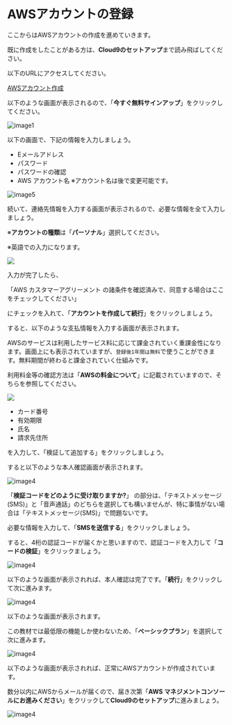 # AWSアカウントの登録

ここからはAWSアカウントの作成を進めていきます。

既に作成をしたことがある方は、**Cloud9のセットアップ**まで読み飛ばしてください。
 
以下のURLにアクセスしてください。

[AWSアカウント作成](https://aws.amazon.com/jp/register-flow/)

以下のような画面が表示されるので、「**今すぐ無料サインアップ**」をクリックしてください。

![image1](https://i.gyazo.com/73cd7d34724aa4b8b91d26a9ee7f4f39.png)

以下の画面で、下記の情報を入力しましょう。
- Eメールアドレス
- パスワード
- パスワードの確認
- AWS アカウント名
※アカウント名は後で変更可能です。

![image5](https://i.gyazo.com/660b541d80d61a03470fd843d8ac58f2.png)

続いて、連絡先情報を入力する画面が表示されるので、必要な情報を全て入力しましょう。

※**アカウントの種類**は「**パーソナル**」選択してください。

※英語での入力になります。

<img src="https://i.gyazo.com/30039b20b52dde86b4ea3632f540fa6f.png" width="">

入力が完了したら、

「AWS カスタマーアグリーメント の諸条件を確認済みで、同意する場合はここをチェックしてください」

にチェックを入れて、「**アカウントを作成して続行**」をクリックしましょう。

すると、以下のような支払情報を入力する画面が表示されます。

AWSのサービスは利用したサービス料に応じて課金されていく重課金性になります。画面上にも表示されていますが、`登録後1年間は無料`で使うことができます。無料期間が終わると課金されていく仕組みです。

利用料金等の確認方法は「**AWSの料金について**」に記載されていますので、そちらを参照してください。

<img src="https://i.gyazo.com/c19d1ccd7890c4160246ab8b2da20219.png" width="">


- カード番号
- 有効期限
- 氏名
- 請求先住所

を入力して、「検証して追加する」をクリックしましょう。

すると以下のような本人確認画面が表示されます。

![image4](https://i.gyazo.com/1e0593d0b4dacd9808e16c8bb4341ade.png)

「**検証コードをどのように受け取りますか?**」
の部分は、「テキストメッセージ(SMS)」と「音声通話」のどちらを選択しても構いませんが、特に事情がない場合は「テキストメッセージ(SMS)」で問題ないです。

必要な情報を入力して、「**SMSを送信する**」をクリックしましょう。

すると、4桁の認証コードが届くかと思いますので、認証コードを入力して「**コードの検証**」をクリックましょう。

![image4](https://i.gyazo.com/da585952c44cd09665d59af8a32902ae.png)

以下のような画面が表示されれば、本人確認は完了です。「**続行**」をクリックして次に進みます。

![image4](https://i.gyazo.com/28620f56081356ced594d04db97a3fc8.png)

以下のような画面が表示されます。

この教材では最低限の機能しか使わないため、「**ベーシックプラン**」を選択して次に進みます。

![image4](https://gyazo.com/c5a0b64f6c120220a819a512cb976a5b)

以下のような画面が表示されれば、正常にAWSアカウントが作成されています。

数分以内にAWSからメールが届くので、届き次第「**AWS マネジメントコンソールにお進みください**」をクリックして**Cloud9のセットアップ**に進みましょう。

![image4](https://i.gyazo.com/cdc6025ca864891f8c6297cc3f7fc1ce.png)
